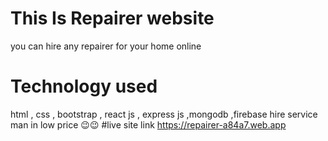 # This Is Repairer website 
you can hire any repairer for your home online

# Technology used
html , css , bootstrap , react js ,  express js ,mongodb ,firebase
hire service man in low price 😉😉
#live site link
https://repairer-a84a7.web.app
